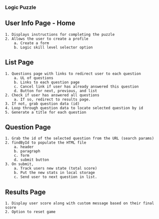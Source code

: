 ### Logic Puzzle

## User Info Page - Home
    1. Displays instructions for completing the puzzle
    2. Allows the user to create a profile
        a. Create a form
        b. Logic skill level selector option

## List Page
    1. Questions page with links to redirect user to each question
        a. UL of questions
        b. Links to each question page
        c. Cancel link if user has already answered this question
        d. Button for next, previous, and list
    2. Check if user has answered all questions
        a. If so, redirect to results page.
    3. If not, grab question data (id)
    4. Loop through question data to locate selected question by id
    5. Generate a title for each question

## Question Page
    1. Grab the id of the selected question from the URL (search params) 
    2. findById to populate the HTML file
        a. header
        b. paragraph
        c. form
        d. submit button        
    3. On submit, 
        a. Track users new state (total score)
        b. Put the new stats in local storage
        c. Send user to next question in list.

## Results Page
    1. Display user score along with custom message based on their final score
    2. Option to reset game

